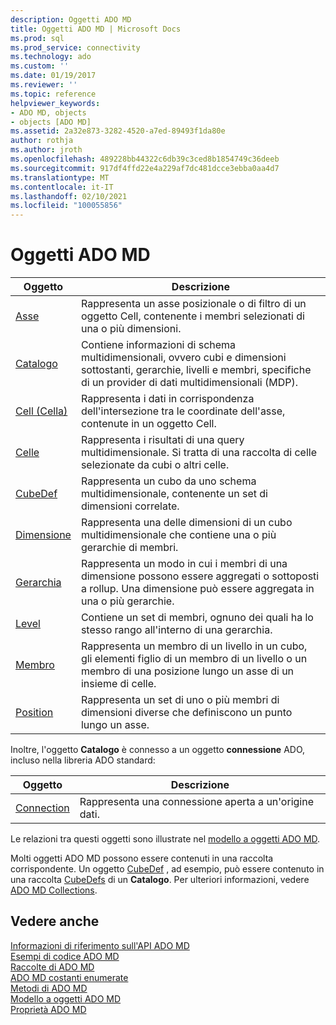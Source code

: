 ```yaml
---
description: Oggetti ADO MD
title: Oggetti ADO MD | Microsoft Docs
ms.prod: sql
ms.prod_service: connectivity
ms.technology: ado
ms.custom: ''
ms.date: 01/19/2017
ms.reviewer: ''
ms.topic: reference
helpviewer_keywords:
- ADO MD, objects
- objects [ADO MD]
ms.assetid: 2a32e873-3282-4520-a7ed-89493f1da80e
author: rothja
ms.author: jroth
ms.openlocfilehash: 489228bb44322c6db39c3ced8b1854749c36deeb
ms.sourcegitcommit: 917df4ffd22e4a229af7dc481dcce3ebba0aa4d7
ms.translationtype: MT
ms.contentlocale: it-IT
ms.lasthandoff: 02/10/2021
ms.locfileid: "100055856"
---
```

# <a name="ado-md-objects"></a>Oggetti ADO MD

|Oggetto|Descrizione|  
|-|-|  
|[Asse](./axis-object-ado-md.md)|Rappresenta un asse posizionale o di filtro di un oggetto Cell, contenente i membri selezionati di una o più dimensioni.|  
|[Catalogo](./catalog-object-ado-md.md)|Contiene informazioni di schema multidimensionali, ovvero cubi e dimensioni sottostanti, gerarchie, livelli e membri, specifiche di un provider di dati multidimensionali (MDP).|  
|[Cell (Cella)](./cell-object-ado-md.md)|Rappresenta i dati in corrispondenza dell'intersezione tra le coordinate dell'asse, contenute in un oggetto Cell.|  
|[Celle](./cellset-object-ado-md.md)|Rappresenta i risultati di una query multidimensionale. Si tratta di una raccolta di celle selezionate da cubi o altri celle.|  
|[CubeDef](./cubedef-object-ado-md.md)|Rappresenta un cubo da uno schema multidimensionale, contenente un set di dimensioni correlate.|  
|[Dimensione](./dimension-object-ado-md.md)|Rappresenta una delle dimensioni di un cubo multidimensionale che contiene una o più gerarchie di membri.|  
|[Gerarchia](./hierarchy-object-ado-md.md)|Rappresenta un modo in cui i membri di una dimensione possono essere aggregati o sottoposti a rollup. Una dimensione può essere aggregata in una o più gerarchie.|  
|[Level](./level-object-ado-md.md)|Contiene un set di membri, ognuno dei quali ha lo stesso rango all'interno di una gerarchia.|  
|[Membro](./member-object-ado-md.md)|Rappresenta un membro di un livello in un cubo, gli elementi figlio di un membro di un livello o un membro di una posizione lungo un asse di un insieme di celle.|  
|[Position](./position-object-ado-md.md)|Rappresenta un set di uno o più membri di dimensioni diverse che definiscono un punto lungo un asse.|  
  
 Inoltre, l'oggetto **Catalogo** è connesso a un oggetto **connessione** ADO, incluso nella libreria ADO standard:  
  
|Oggetto|Descrizione|  
|------------|-----------------|  
|[Connection](../ado-api/connection-object-ado.md)|Rappresenta una connessione aperta a un'origine dati.|  
  
 Le relazioni tra questi oggetti sono illustrate nel [modello a oggetti ADO MD](./ado-md-object-model.md).  
  
 Molti oggetti ADO MD possono essere contenuti in una raccolta corrispondente. Un oggetto [CubeDef](./cubedef-object-ado-md.md) , ad esempio, può essere contenuto in una raccolta [CubeDefs](./cubedefs-collection-ado-md.md) di un **Catalogo**. Per ulteriori informazioni, vedere [ADO MD Collections](./ado-md-collections.md).  
  
## <a name="see-also"></a>Vedere anche  
 [Informazioni di riferimento sull'API ADO MD](./ado-md-object-model.md)   
 [Esempi di codice ADO MD](./ado-md-code-examples.md)   
 [Raccolte di ADO MD](./ado-md-collections.md)   
 [ADO MD costanti enumerate](./ado-md-enumerated-constants.md)   
 [Metodi di ADO MD](./ado-md-methods.md)   
 [Modello a oggetti ADO MD](./ado-md-object-model.md)   
 [Proprietà ADO MD](./ado-md-properties.md)